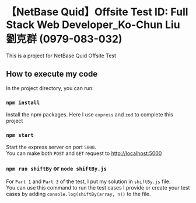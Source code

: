 # 【NetBase Quid】Offsite Test ID: Full Stack Web Developer_Ko-Chun Liu 劉克群 (0979-083-032)

This is a project for NetBase Quid Offsite Test

## How to execute my code

In the project directory, you can run:

### `npm install`

Install the npm packages. Here I use `express` and `zod` to complete this project

### `npm start`

Start the express server on port `5000`.\
You can make both `POST` and `GET` request to [http://localhost:5000](http://localhost:5000)

### `npm run shiftBy` or `node shiftBy.js`

For `Part 1` and `Part 3` of the test, I put my solution in `shiftBy.js` file.\
You can use this command to run the test cases I provide or create your test cases by adding `console.log(shiftBy(array, n))` to the file.
